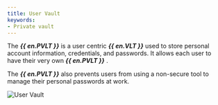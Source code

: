```yaml
---
title: User Vault
keywords:
- Private vault
---
```


The ***{{ en.PVLT }}*** is a user centric ***{{ en.VLT }}*** &#32; used to store personal account information, credentials, and passwords. It allows each user to have their very own ***&#32;*** ***{{ en.PVLT }}*** .  

The ***{{ en.PVLT }}*** also prevents users from using a non-secure tool to manage their personal passwords at work. 

![User Vault](/img/en/server/ServerOp8026.png) 

